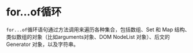 # for...of循环

`for...of`循环语句通过方法调用来遍历各种集合，包括数组、Set 和 Map 结构、类似数组的对象（比如arguments对象、DOM NodeList 对象）、后文的 Generator 对象，以及字符串。
